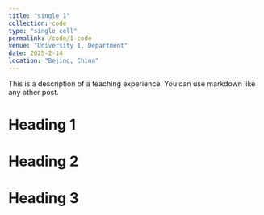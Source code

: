 ```yaml
---
title: "single 1"
collection: code
type: "single cell"
permalink: /code/1-code
venue: "University 1, Department"
date: 2025-2-14
location: "Bejing, China"
---
```


This is a description of a teaching experience. You can use markdown like any other post.

Heading 1
======

Heading 2
======

Heading 3
======
